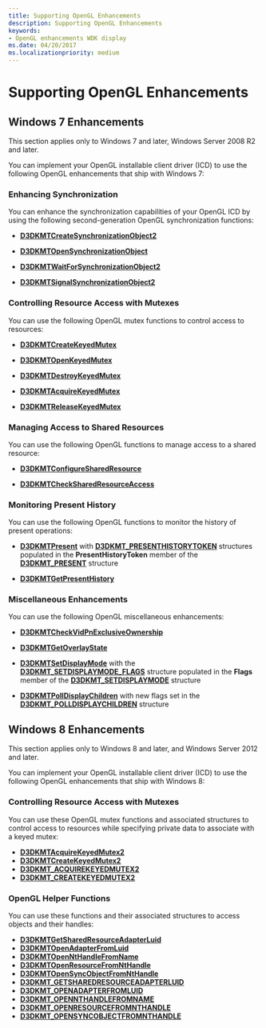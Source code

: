 ```yaml
---
title: Supporting OpenGL Enhancements
description: Supporting OpenGL Enhancements
keywords:
- OpenGL enhancements WDK display
ms.date: 04/20/2017
ms.localizationpriority: medium
---
```


# Supporting OpenGL Enhancements


## <span id="Windows_7_Enhancements"></span><span id="windows_7_enhancements"></span><span id="WINDOWS_7_ENHANCEMENTS"></span>Windows 7 Enhancements


This section applies only to Windows 7 and later, Windows Server 2008 R2 and later.

You can implement your OpenGL installable client driver (ICD) to use the following OpenGL enhancements that ship with Windows 7:

### <span id="enhancing_synchronization"></span><span id="ENHANCING_SYNCHRONIZATION"></span>Enhancing Synchronization

You can enhance the synchronization capabilities of your OpenGL ICD by using the following second-generation OpenGL synchronization functions:

-   [**D3DKMTCreateSynchronizationObject2**](/windows-hardware/drivers/ddi/d3dkmthk/nf-d3dkmthk-d3dkmtcreatesynchronizationobject2)

-   [**D3DKMTOpenSynchronizationObject**](/windows-hardware/drivers/ddi/d3dkmthk/nf-d3dkmthk-d3dkmtopensynchronizationobject)

-   [**D3DKMTWaitForSynchronizationObject2**](/windows-hardware/drivers/ddi/d3dkmthk/nf-d3dkmthk-d3dkmtwaitforsynchronizationobject2)

-   [**D3DKMTSignalSynchronizationObject2**](/windows-hardware/drivers/ddi/d3dkmthk/nf-d3dkmthk-d3dkmtsignalsynchronizationobject2)

### <span id="controlling_resource_access_with_mutexes"></span><span id="CONTROLLING_RESOURCE_ACCESS_WITH_MUTEXES"></span>Controlling Resource Access with Mutexes

You can use the following OpenGL mutex functions to control access to resources:

-   [**D3DKMTCreateKeyedMutex**](/windows-hardware/drivers/ddi/d3dkmthk/nf-d3dkmthk-d3dkmtcreatekeyedmutex)

-   [**D3DKMTOpenKeyedMutex**](/windows-hardware/drivers/ddi/d3dkmthk/nf-d3dkmthk-d3dkmtopenkeyedmutex)

-   [**D3DKMTDestroyKeyedMutex**](/windows-hardware/drivers/ddi/d3dkmthk/nf-d3dkmthk-d3dkmtdestroykeyedmutex)

-   [**D3DKMTAcquireKeyedMutex**](/windows-hardware/drivers/ddi/d3dkmthk/nf-d3dkmthk-d3dkmtacquirekeyedmutex)

-   [**D3DKMTReleaseKeyedMutex**](/windows-hardware/drivers/ddi/d3dkmthk/nf-d3dkmthk-d3dkmtreleasekeyedmutex)

### <span id="managing_access_to_shared_resources"></span><span id="MANAGING_ACCESS_TO_SHARED_RESOURCES"></span>Managing Access to Shared Resources

You can use the following OpenGL functions to manage access to a shared resource:

-   [**D3DKMTConfigureSharedResource**](/windows-hardware/drivers/ddi/d3dkmthk/nf-d3dkmthk-d3dkmtconfiguresharedresource)

-   [**D3DKMTCheckSharedResourceAccess**](/windows-hardware/drivers/ddi/d3dkmthk/nf-d3dkmthk-d3dkmtchecksharedresourceaccess)

### <span id="monitoring_present_history"></span><span id="MONITORING_PRESENT_HISTORY"></span>Monitoring Present History

You can use the following OpenGL functions to monitor the history of present operations:

-   [**D3DKMTPresent**](/windows-hardware/drivers/ddi/d3dkmthk/nf-d3dkmthk-d3dkmtpresent) with [**D3DKMT\_PRESENTHISTORYTOKEN**](/windows-hardware/drivers/ddi/d3dkmthk/ns-d3dkmthk-_d3dkmt_presenthistorytoken) structures populated in the **PresentHistoryToken** member of the [**D3DKMT\_PRESENT**](/windows-hardware/drivers/ddi/d3dkmthk/ns-d3dkmthk-_d3dkmt_present) structure

-   [**D3DKMTGetPresentHistory**](/windows-hardware/drivers/ddi/d3dkmthk/nf-d3dkmthk-d3dkmtgetpresenthistory)

### <span id="miscellaneous_enhancements"></span><span id="MISCELLANEOUS_ENHANCEMENTS"></span>Miscellaneous Enhancements

You can use the following OpenGL miscellaneous enhancements:

-   [**D3DKMTCheckVidPnExclusiveOwnership**](/windows-hardware/drivers/ddi/d3dkmthk/nf-d3dkmthk-d3dkmtcheckvidpnexclusiveownership)

-   [**D3DKMTGetOverlayState**](/windows-hardware/drivers/ddi/d3dkmthk/nf-d3dkmthk-d3dkmtgetoverlaystate)

-   [**D3DKMTSetDisplayMode**](/windows-hardware/drivers/ddi/d3dkmthk/nf-d3dkmthk-d3dkmtsetdisplaymode) with the [**D3DKMT\_SETDISPLAYMODE\_FLAGS**](/windows-hardware/drivers/ddi/d3dkmthk/ns-d3dkmthk-_d3dkmt_setdisplaymode_flags) structure populated in the **Flags** member of the [**D3DKMT\_SETDISPLAYMODE**](/windows-hardware/drivers/ddi/d3dkmthk/ns-d3dkmthk-_d3dkmt_setdisplaymode) structure

-   [**D3DKMTPollDisplayChildren**](/windows-hardware/drivers/ddi/d3dkmthk/nf-d3dkmthk-d3dkmtpolldisplaychildren) with new flags set in the [**D3DKMT\_POLLDISPLAYCHILDREN**](/windows-hardware/drivers/ddi/d3dkmthk/ns-d3dkmthk-_d3dkmt_polldisplaychildren) structure

## <span id="windows_8_enhancements"></span><span id="WINDOWS_8_ENHANCEMENTS"></span>Windows 8 Enhancements


This section applies only to Windows 8 and later, and Windows Server 2012 and later.

You can implement your OpenGL installable client driver (ICD) to use the following OpenGL enhancements that ship with Windows 8:

### <span id="Controlling_Resource_Access_with_Mutexes_"></span><span id="controlling_resource_access_with_mutexes_"></span><span id="CONTROLLING_RESOURCE_ACCESS_WITH_MUTEXES_"></span>Controlling Resource Access with Mutexes

You can use these OpenGL mutex functions and associated structures to control access to resources while specifying private data to associate with a keyed mutex:

-   [**D3DKMTAcquireKeyedMutex2**](/windows-hardware/drivers/ddi/d3dkmthk/nf-d3dkmthk-d3dkmtacquirekeyedmutex2)
-   [**D3DKMTCreateKeyedMutex2**](/windows-hardware/drivers/ddi/d3dkmthk/nf-d3dkmthk-d3dkmtcreatekeyedmutex2)
-   [**D3DKMT\_ACQUIREKEYEDMUTEX2**](/windows-hardware/drivers/ddi/d3dkmthk/ns-d3dkmthk-_d3dkmt_acquirekeyedmutex2)
-   [**D3DKMT\_CREATEKEYEDMUTEX2**](/windows-hardware/drivers/ddi/d3dkmthk/ns-d3dkmthk-_d3dkmt_createkeyedmutex2)

### <span id="OpenGL_Helper_Functions"></span><span id="opengl_helper_functions"></span><span id="OPENGL_HELPER_FUNCTIONS"></span>OpenGL Helper Functions

You can use these functions and their associated structures to access objects and their handles:

-   [**D3DKMTGetSharedResourceAdapterLuid**](/windows-hardware/drivers/ddi/d3dkmthk/nf-d3dkmthk-d3dkmtgetsharedresourceadapterluid)
-   [**D3DKMTOpenAdapterFromLuid**](/windows-hardware/drivers/ddi/d3dkmthk/nf-d3dkmthk-d3dkmtopenadapterfromluid)
-   [**D3DKMTOpenNtHandleFromName**](/windows-hardware/drivers/ddi/d3dkmthk/nf-d3dkmthk-d3dkmtopennthandlefromname)
-   [**D3DKMTOpenResourceFromNtHandle**](/windows-hardware/drivers/ddi/d3dkmthk/nf-d3dkmthk-d3dkmtopenresourcefromnthandle)
-   [**D3DKMTOpenSyncObjectFromNtHandle**](/windows-hardware/drivers/ddi/d3dkmthk/nf-d3dkmthk-d3dkmtopensyncobjectfromnthandle)
-   [**D3DKMT\_GETSHAREDRESOURCEADAPTERLUID**](/windows-hardware/drivers/ddi/d3dkmthk/ns-d3dkmthk-_d3dkmt_getsharedresourceadapterluid)
-   [**D3DKMT\_OPENADAPTERFROMLUID**](/windows-hardware/drivers/ddi/d3dkmthk/ns-d3dkmthk-_d3dkmt_openadapterfromluid)
-   [**D3DKMT\_OPENNTHANDLEFROMNAME**](/windows-hardware/drivers/ddi/d3dkmthk/ns-d3dkmthk-_d3dkmt_opennthandlefromname)
-   [**D3DKMT\_OPENRESOURCEFROMNTHANDLE**](/windows-hardware/drivers/ddi/d3dkmthk/ns-d3dkmthk-_d3dkmt_openresourcefromnthandle)
-   [**D3DKMT\_OPENSYNCOBJECTFROMNTHANDLE**](/windows-hardware/drivers/ddi/d3dkmthk/ns-d3dkmthk-_d3dkmt_opensyncobjectfromnthandle)

 

